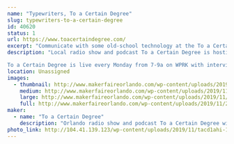 ```yaml
---
name: "Typewriters, To a Certain Degree"
slug: typewriters-to-a-certain-degree
id: 40620
status: 1
url: https://www.toacertaindegree.com/
excerpt: "Communicate with some old-school technology at the To a Certain Degree typewriter table. You can type a thank you note to your favorite maker, one of the wonderful volunteers and staff, or the person who brought you to this event. For FREE!"
description: "Local radio show and podcast To a Certain Degree is hosting a typewriter table at Maker Faire Orlando. Try out some vintage tech and type a note to your favorite maker or a volunteer who is making this amazing event possible!

To a Certain Degree is live every Monday from 7-9a on WPRK with interviews of Orlando residents who are doing neat things. You can subscribe to the podcast wherever you get your podcasts!"
location: Unassigned
images:
  - thumbnail: http://www.makerfaireorlando.com/wp-content/uploads/2019/11/20190517_210254.jpg
    medium: http://www.makerfaireorlando.com/wp-content/uploads/2019/11/20190517_210254.jpg
    large: http://www.makerfaireorlando.com/wp-content/uploads/2019/11/20190517_210254.jpg
    full: http://www.makerfaireorlando.com/wp-content/uploads/2019/11/20190517_210254.jpg
maker:
  - name: "To a Certain Degree"
    description: "Orlando radio show and podcast To a Certain Degree will be set up with some old-school tech at the typewriter table. Write a thank-you note to the makers, volunteers, and staff who put so much time and effort into Maker Faire Orlando!"
photo_link: http://104.41.139.123/wp-content/uploads/2019/11/tacd1ahi-1024x853.png
---
```

